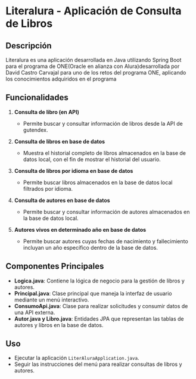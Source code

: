 # Literalura - Aplicación de Consulta de Libros

## Descripción
Literalura es una aplicación desarrollada en Java utilizando Spring Boot para el programa de ONE(Oracle en alianza con Alura)desarrollada por David Castro Carvajal para uno de los retos del programa ONE, aplicando los conocimientos adquiridos en el programa

## Funcionalidades
1. **Consulta de libro (en API)**
    - Permite buscar y consultar información de libros desde la API de gutendex.

2. **Consulta de libros en base de datos**
    - Muestra el historial completo de libros almacenados en la base de datos local, con el fin de mostrar el historial del usuario.

3. **Consulta de libros por idioma en base de datos**
    - Permite buscar libros almacenados en la base de datos local filtrados por idioma.

4. **Consulta de autores en base de datos**
    - Permite buscar y consultar información de autores almacenados en la base de datos local.

5. **Autores vivos en determinado año en base de datos**
    - Permite buscar autores cuyas fechas de nacimiento y fallecimiento incluyan un año específico dentro de la base de datos.

## Componentes Principales
- **Logica.java**: Contiene la lógica de negocio para la gestión de libros y autores.
- **Principal.java**: Clase principal que maneja la interfaz de usuario mediante un menú interactivo.
- **ConsumoApi.java**: Clase para realizar solicitudes y consumir datos de una API externa.
- **Autor.java y Libro.java**: Entidades JPA que representan las tablas de autores y libros en la base de datos.

## Uso
- Ejecutar la aplicación `LiterAluraApplication.java`.
- Seguir las instrucciones del menú para realizar consultas de libros y autores.